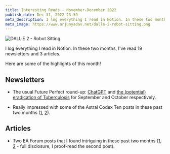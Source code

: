 ```yaml
---
title: Interesting Reads - November-December 2022
publish_date: Dec 31, 2022 23:59
meta_description: I log everything I read in Notion. In these two months, I've read 19 newsletters and 3 articles. Here are some of the highlights of this month!
meta_image: https://www.arjunyadav.net/dalle-2-robot-sitting.png
---
```


![DALL·E 2 - Robot Sitting](/dalle-2-robot-sitting.png)

I log everything I read in Notion. In these two months, I've read 19 newsletters and 3 articles.

Here are some of the highlights of this month!

## Newsletters

- The usual Future Perfect round-up: [ChatGPT](https://link.vox.com/view/60fc3142c9f14776313e8c4ahufsc.17ea/80ddf541) and [the (potential) eradication of Tuberculosis](https://link.vox.com/view/60fc3142c9f14776313e8c4ahlmqw.13by/98008be8) for September and October respectively.

- Really impressed with some of the Astral Codex Ten posts in these past two months ([1](https://astralcodexten.substack.com/p/the-media-very-rarely-lies), [2](https://astralcodexten.substack.com/p/selection-bias-is-a-fact-of-life)).

## Articles

- Two EA Forum posts that I found intriguing in these past two months ([1](https://forum.effectivealtruism.org/posts/ydfcCfRAQpneH2wpG/smallpox-eradication), [2](https://forum.effectivealtruism.org/posts/QjeruoGQmYZh2ZsCt/how-long-till-brussels-a-light-investigation-into-the) - full disclosure, I proof-read the second post).
